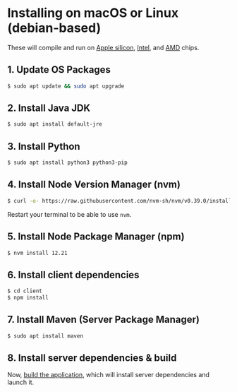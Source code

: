 # Installing on macOS or Linux (debian-based)
These will compile and run on [Apple silicon](https://en.wikipedia.org/wiki/Apple_silicon), [Intel](https://en.wikipedia.org/wiki/List_of_Intel_CPU_microarchitectures), and [AMD](https://en.wikipedia.org/wiki/List_of_AMD_processors) chips.

## 1. Update OS Packages
```sh
$ sudo apt update && sudo apt upgrade
```
## 2. Install Java JDK
```sh
$ sudo apt install default-jre
```
## 3. Install Python
```sh
$ sudo apt install python3 python3-pip
```
## 4. Install Node Version Manager (nvm)
```sh
$ curl -o- https://raw.githubusercontent.com/nvm-sh/nvm/v0.39.0/install.sh | bash
```
Restart your terminal to be able to use `nvm`.
## 5. Install Node Package Manager (npm)
```sh
$ nvm install 12.21
```
## 6. Install client dependencies
```sh
$ cd client
$ npm install
```
## 7. Install Maven (Server Package Manager)
```sh
$ sudo apt install maven
```
## 8. Install server dependencies & build
Now, [build the application](../building.md), which will install server dependencies and launch it.
